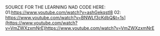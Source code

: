 SOURCE FOR THE LEARNING NAD CODE HERE: 
01:https://www.youtube.com/watch?v=ashGekqstl8
02: https://www.youtube.com/watch?v=BNWLf3cKdbQ&t=1s](https://www.youtube.com/watch?v=VmZWXzxmNrE)https://www.youtube.com/watch?v=VmZWXzxmNrE
